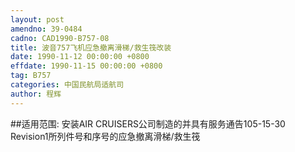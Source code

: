 ```yaml
---
layout: post
amendno: 39-0484
cadno: CAD1990-B757-08
title: 波音757飞机应急撤离滑梯/救生筏改装
date: 1990-11-12 00:00:00 +0800
effdate: 1990-11-15 00:00:00 +0800
tag: B757
categories: 中国民航局适航司
author: 程辉
---
```


##适用范围:
安装AIR CRUISERS公司制造的并具有服务通告105-15-30 Revision1所列件号和序号的应急撤离滑梯/救生筏

